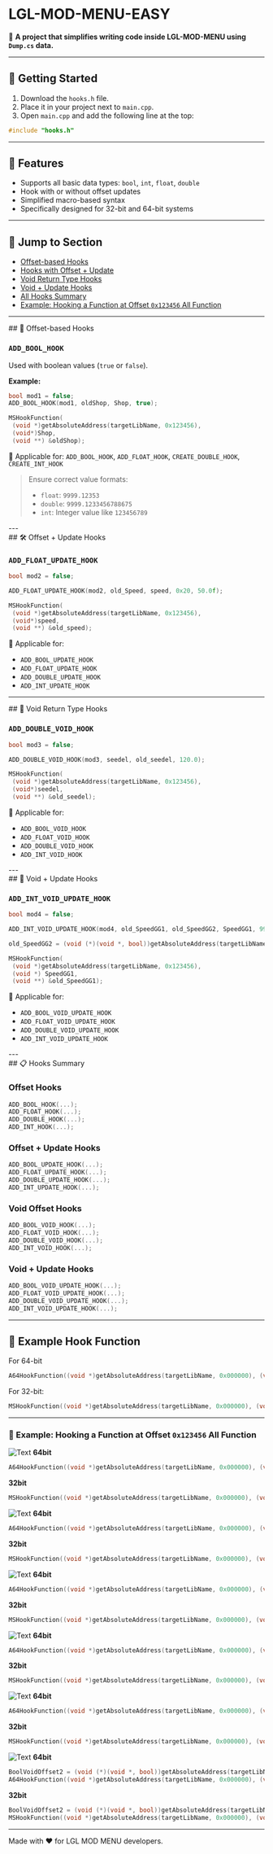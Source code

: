 

# LGL-MOD-MENU-EASY

📌 **A project that simplifies writing code inside LGL-MOD-MENU using `Dump.cs` data.**

---

## 🚀 Getting Started

1. Download the `hooks.h` file.
2. Place it in your project next to `main.cpp`.
3. Open `main.cpp` and add the following line at the top:

```cpp
#include "hooks.h"
```

---

## 🌟 Features

- Supports all basic data types: `bool`, `int`, `float`, `double`
- Hook with or without offset updates
- Simplified macro-based syntax
- Specifically designed for 32-bit and 64-bit systems

---

## 📂 Jump to Section

- <a href="mod">Offset-based Hooks</a>
- <a href="mod2">Hooks with Offset + Update</a>
- <a href="mod3">Void Return Type Hooks</a>
- <a href="mod4">Void + Update Hooks</a>
- <a href="mod5">All Hooks Summary</a>
- <a href="mod6">Example: Hooking a Function at Offset `0x123456` All Function</a>
---

<div id="mod">
## 🔧 Offset-based Hooks

### `ADD_BOOL_HOOK`

Used with boolean values (`true` or `false`).

**Example:**

```cpp
bool mod1 = false;
ADD_BOOL_HOOK(mod1, oldShop, Shop, true);

MSHookFunction(
 (void *)getAbsoluteAddress(targetLibName, 0x123456),
 (void*)Shop,
 (void **) &oldShop);
```

🧠 Applicable for: `ADD_BOOL_HOOK`, `ADD_FLOAT_HOOK`, `CREATE_DOUBLE_HOOK`, `CREATE_INT_HOOK`

> Ensure correct value formats:  
> - `float`: `9999.12353`  
> - `double`: `9999.1233456788675`  
> - `int`: Integer value like `123456789`
</div>
---

<div id="mod2">
## 🛠️ Offset + Update Hooks

### `ADD_FLOAT_UPDATE_HOOK`

```cpp
bool mod2 = false;

ADD_FLOAT_UPDATE_HOOK(mod2, old_Speed, speed, 0x20, 50.0f);

MSHookFunction(
 (void *)getAbsoluteAddress(targetLibName, 0x123456),
 (void*)speed,
 (void **) &old_speed);
```

🧠 Applicable for:
- `ADD_BOOL_UPDATE_HOOK`
- `ADD_FLOAT_UPDATE_HOOK`
- `ADD_DOUBLE_UPDATE_HOOK`
- `ADD_INT_UPDATE_HOOK`
</div>

---

<div id="mod3">
## 🔁 Void Return Type Hooks

### `ADD_DOUBLE_VOID_HOOK`

```cpp
bool mod3 = false;

ADD_DOUBLE_VOID_HOOK(mod3, seedel, old_seedel, 120.0);

MSHookFunction(
 (void *)getAbsoluteAddress(targetLibName, 0x123456),
 (void*)seedel,
 (void **) &old_seedel);
```

🧠 Applicable for:
- `ADD_BOOL_VOID_HOOK`
- `ADD_FLOAT_VOID_HOOK`
- `ADD_DOUBLE_VOID_HOOK`
- `ADD_INT_VOID_HOOK`
</div>
---

<div id="mod4">
## 🔄 Void + Update Hooks

### `ADD_INT_VOID_UPDATE_HOOK`

```cpp
bool mod4 = false;

ADD_INT_VOID_UPDATE_HOOK(mod4, old_SpeedGG1, old_SpeedGG2, SpeedGG1, 9999);

old_SpeedGG2 = (void (*)(void *, bool))getAbsoluteAddress(targetLibName,0x12345678);

MSHookFunction(
 (void *)getAbsoluteAddress(targetLibName, 0x123456),
 (void *) SpeedGG1,
 (void **) &old_SpeedGG1);
```

🧠 Applicable for:
- `ADD_BOOL_VOID_UPDATE_HOOK`
- `ADD_FLOAT_VOID_UPDATE_HOOK`
- `ADD_DOUBLE_VOID_UPDATE_HOOK`
- `ADD_INT_VOID_UPDATE_HOOK`
</div>
---

<div id="mod5">
## 📋 Hooks Summary

### Offset Hooks

```cpp
ADD_BOOL_HOOK(...);
ADD_FLOAT_HOOK(...);
ADD_DOUBLE_HOOK(...);
ADD_INT_HOOK(...);
```

### Offset + Update Hooks

```cpp
ADD_BOOL_UPDATE_HOOK(...);
ADD_FLOAT_UPDATE_HOOK(...);
ADD_DOUBLE_UPDATE_HOOK(...);
ADD_INT_UPDATE_HOOK(...);
```

### Void Offset Hooks

```cpp
ADD_BOOL_VOID_HOOK(...);
ADD_FLOAT_VOID_HOOK(...);
ADD_DOUBLE_VOID_HOOK(...);
ADD_INT_VOID_HOOK(...);
```

### Void + Update Hooks

```cpp
ADD_BOOL_VOID_UPDATE_HOOK(...);
ADD_FLOAT_VOID_UPDATE_HOOK(...);
ADD_DOUBLE_VOID_UPDATE_HOOK(...);
ADD_INT_VOID_UPDATE_HOOK(...);
```

---

## 🧩 Example Hook Function

For 64-bit
```cpp
A64HookFunction((void *)getAbsoluteAddress(targetLibName, 0x000000), (void *) hookingBool1, (void **) &old_hookingBool1);
```

For 32-bit:
```cpp
MSHookFunction((void *)getAbsoluteAddress(targetLibName, 0x000000), (void *) hookingBool1, (void **) &old_hookingBool1);
```

---
### 🧠 Example: Hooking a Function at Offset `0x123456` All Function


![Text](https://github.com/Game-Hook/LGL-MOD-MENU-EASY/blob/main/Code1.png)
**64bit**
```cpp
A64HookFunction((void *)getAbsoluteAddress(targetLibName, 0x000000), (void *) hookingBool1, (void **) &old_hookingBool1);
```
**32bit**
```cpp
MSHookFunction((void *)getAbsoluteAddress(targetLibName, 0x000000), (void *) hookingBool1, (void **) &old_hookingBool1);
```
![Text](https://github.com/Game-Hook/LGL-MOD-MENU-EASY/blob/main/Code2.png)
**64bit**
```cpp
A64HookFunction((void *)getAbsoluteAddress(targetLibName, 0x000000), (void *) hookingBool1, (void **) &old_hookingBool1);
```
**32bit**
```cpp
MSHookFunction((void *)getAbsoluteAddress(targetLibName, 0x000000), (void *) hookingBool1, (void **) &old_hookingBool1);
```
![Text](https://github.com/Game-Hook/LGL-MOD-MENU-EASY/blob/main/Code3.png)
**64bit**
```cpp
A64HookFunction((void *)getAbsoluteAddress(targetLibName, 0x000000), (void *) hookingBool1, (void **) &old_hookingBool1);
```
**32bit**
```cpp
MSHookFunction((void *)getAbsoluteAddress(targetLibName, 0x000000), (void *) hookingBool1, (void **) &old_hookingBool1);
```
![Text](https://github.com/Game-Hook/LGL-MOD-MENU-EASY/blob/main/1-1.png)
**64bit**
```cpp
A64HookFunction((void *)getAbsoluteAddress(targetLibName, 0x000000), (void *) hookingBool1, (void **) &old_hookingBool1);
```
**32bit**
```cpp
MSHookFunction((void *)getAbsoluteAddress(targetLibName, 0x000000), (void *) hookingBool1, (void **) &old_hookingBool1);
```
![Text](https://github.com/Game-Hook/LGL-MOD-MENU-EASY/blob/main/Code4.png)
**64bit**
```cpp
A64HookFunction((void *)getAbsoluteAddress(targetLibName, 0x000000), (void *) hookingBool1, (void **) &old_hookingBool1);
```
**32bit**
```cpp
MSHookFunction((void *)getAbsoluteAddress(targetLibName, 0x000000), (void *) hookingBool1, (void **) &old_hookingBool1);
```
![Text](https://github.com/Game-Hook/LGL-MOD-MENU-EASY/blob/main/2.png)
**64bit**
```cpp
BoolVoidOffset2 = (void (*)(void *, bool))getAbsoluteAddress(targetLibName,0x000000);
A64HookFunction((void *)getAbsoluteAddress(targetLibName, 0x000000), (void *) UpdateForBoolVoidOffset1, (void **) &old_UpdateForBoolVoidOffset1);
```
**32bit**
```cpp
BoolVoidOffset2 = (void (*)(void *, bool))getAbsoluteAddress(targetLibName,0x000000);
MSHookFunction((void *)getAbsoluteAddress(targetLibName, 0x000000), (void *) UpdateForBoolVoidOffset1, (void **) &old_UpdateForBoolVoidOffset1);
```



---

Made with ❤️ for LGL MOD MENU developers.
